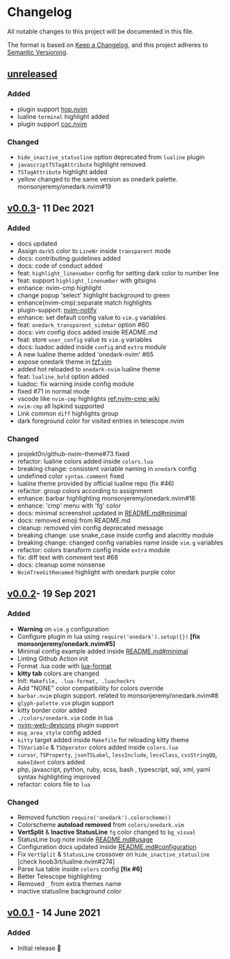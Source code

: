 # Changelog

All notable changes to this project will be documented in this file.

The format is based on [Keep a Changelog](https://keepachangelog.com/en/1.0.0/),
and this project adheres to [Semantic Versioning](https://semver.org/spec/v2.0.0.html).

## [unreleased]

### Added

- plugin support [hop.nvim](https://github.com/phaazon/hop.nvim)
- lualine `terminal` highlight added
- plugin support [coc.nvim](https://github.com/neoclide/coc.nvim)

### Changed

- `hide_inactive_statusline` option deprecated from `lualine` plugin
- `javascriptTSTagAttribute` highlight removed
- `TSTagAttribute` highlight added
- yellow changed to the same version as onedark palette. monsonjeremy/onedark.nvim#19

## [v0.0.3]- 11 Dec 2021

### Added

- docs updated
- Assign `dark5` color to `LineNr` inside `transparent` mode
- docs: contributing guidelines added
- docs: code of conduct added
- feat: `highlight_linenumber` config for setting dark color to number line
- feat: support `highlight_linenumber` with gitsigns
- enhance: nvim-cmp highlight
- change popup 'select' highlight background to green
- enhance(nvim-cmp):separate match highlights
- plugin-support: [nvim-notify](https://github.com/rcarriga/nvim-notify)
- enhance: set default config value to `vim.g` variables
- feat: `onedark_transparent_sidebar` option #60
- docs: vim config docs added inside README.md
- feat: store `user_config` value to `vim.g` variables
- docs: luadoc added inside `config` and `extra` module
- A new lualine theme added 'onedark-nvim' #65
- expose onedark theme in [fzf.vim](https://github.com/junegunn/fzf.vim)
- added hot reloaded to `onedark-nvim` lualine theme
- feat: `lualine_bold` option added
- luadoc: fix warning inside config module
- fixed #71 in normal mode
- vscode like `nvim-cmp` highlights [ref:nvim-cmp wiki](https://github.com/hrsh7th/nvim-cmp/wiki/Menu-Appearance#how-to-add-visual-studio-code-dark-theme-colors-to-the-menu)
- `nvim-cmp` all lspkind supported
- Link common `diff` highlights group
- dark foreground color for visited entries in telescope.nvim

### Changed

- projekt0n/github-nvim-theme#73 fixed
- refactor: lualine colors added inside `colors.lua`
- breaking change: consistent variable naming in `onedark` config
- undefined color `syntax.comment` fixed
- lualine theme provided by official lualine repo (fix #46)
- refactor: group colors according to assignment
- enhance: barbar highlighting monsonjeremy/onedark.nvim#16
- enhance: 'cmp' menu with 'fg' color
- docs: minimal screenshot updated in [README.md#minimal](https://github.com/ful1e5/onedark.nvim#minimal)
- docs: removed emoji from README.md
- cleanup: removed vim config deprecated message
- breaking change: use snake_case inside config and alacritty module
- breaking change: changed config variables name inside `vim.g` variables
- refactor: colors transform config inside `extra` module
- fix: diff text with comment text #68
- docs: cleanup some nonsense
- `NvimTreeGitRenamed` highlight with onedark purple color

## [v0.0.2]- 19 Sep 2021

### Added

- **Warning** on `vim.g` configuration
- Configure plugin in lua using `require('onedark').setup({})` **[fix monsonjeremy/onedark.nvim#5]**
- Minimal config example added inside [README.md#minimal](./README.md#minimal)
- Linting Github Action init
- Format .lua code with [lua-format](https://github.com/Koihik/LuaFormatter)
- **kitty tab** colors are changed
- Init: `Makefile, .lua-format, .luacheckrc`
- Add "NONE" color compatibility for colors override
- `barbar.nvim` plugin support. related to monsonjeremy/onedark.nvim#8
- `glyph-palette.vim` plugin support
- kitty border color added
- `./colors/onedark.vim` code in lua
- [nvim-web-devicons](https://github.com/kyazdani42/nvim-web-devicons) plugin support
- `msg_area_style` config added
- `kitty` target added inside `Makefile` for reloading kitty theme
- `TSVariable` & `TSOperator` colors added inside `colors.lua`
- `cursor`, `TSProperty`, `jsonTSLabel`, `lessInclude`, `lessClass`, `cssStringQQ`, `makeIdent` colors added
- php, javascript, python, ruby, scss, bash , typescript, sql, xml, yaml syntax highlighting improved
- refactor: colors file to `lua`

### Changed

- Removed function `require('onedark').colorscheme()`
- Colorscheme **autoload removed** from `colors/onedark.vim`
- **VertSplit** & **Inactive StatusLine** `fg` color changed to `bg_visual`
- StatusLine bug note inside [README.md#usage](./README.md#-usage)
- Configuration docs updated inside [README.md#configuration](./README.md#-configuration)
- Fix `VertSplit` & `StatusLine` crossover on `hide_inactive_statusline` [check hoob3rt/lualine.nvim#274]
- Parse lua table inside `colors` config **[fix #6]**
- Better Telescope highlighting
- Removed `_` from extra themes name
- inactive statusline background color

## [v0.0.1] - 14 June 2021

### Added

- Initial release 🎊

[unreleased]: https://github.com/ful1e5/onedark.nvim/compare/v0.0.3...main
[v0.0.3]: https://github.com/ful1e5/onedark.nvim/compare/v0.0.3...v0.0.2
[v0.0.2]: https://github.com/ful1e5/onedark.nvim/compare/v0.0.2...v0.0.1
[v0.0.1]: https://github.com/ful1e5/onedark.nvim/tree/v0.0.1
